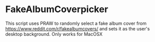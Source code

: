 # FakeAlbumCoverpicker
This script uses PRAW to randomly select a fake album cover from https://www.reddit.com/r/fakealbumcovers/ and sets it as the user's desktop background. Only works for MacOSX
